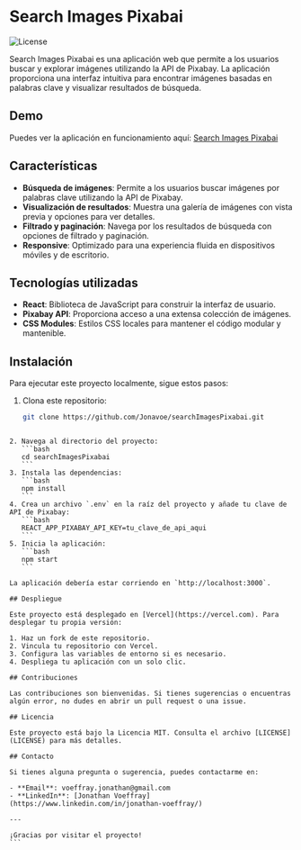 # Search Images Pixabai

![License](https://img.shields.io/badge/license-MIT-green)

Search Images Pixabai es una aplicación web que permite a los usuarios buscar y explorar imágenes utilizando la API de Pixabay. La aplicación proporciona una interfaz intuitiva para encontrar imágenes basadas en palabras clave y visualizar resultados de búsqueda.

## Demo

Puedes ver la aplicación en funcionamiento aquí: [Search Images Pixabai](https://search-images-pixabai.vercel.app/)

## Características

- **Búsqueda de imágenes**: Permite a los usuarios buscar imágenes por palabras clave utilizando la API de Pixabay.
- **Visualización de resultados**: Muestra una galería de imágenes con vista previa y opciones para ver detalles.
- **Filtrado y paginación**: Navega por los resultados de búsqueda con opciones de filtrado y paginación.
- **Responsive**: Optimizado para una experiencia fluida en dispositivos móviles y de escritorio.

## Tecnologías utilizadas

- **React**: Biblioteca de JavaScript para construir la interfaz de usuario.
- **Pixabay API**: Proporciona acceso a una extensa colección de imágenes.
- **CSS Modules**: Estilos CSS locales para mantener el código modular y mantenible.

## Instalación

Para ejecutar este proyecto localmente, sigue estos pasos:

1. Clona este repositorio:
   ```bash
   git clone https://github.com/Jonavoe/searchImagesPixabai.git
   ```
````

2. Navega al directorio del proyecto:
   ```bash
   cd searchImagesPixabai
   ```
3. Instala las dependencias:
   ```bash
   npm install
   ```
4. Crea un archivo `.env` en la raíz del proyecto y añade tu clave de API de Pixabay:
   ```bash
   REACT_APP_PIXABAY_API_KEY=tu_clave_de_api_aqui
   ```
5. Inicia la aplicación:
   ```bash
   npm start
   ```

La aplicación debería estar corriendo en `http://localhost:3000`.

## Despliegue

Este proyecto está desplegado en [Vercel](https://vercel.com). Para desplegar tu propia versión:

1. Haz un fork de este repositorio.
2. Vincula tu repositorio con Vercel.
3. Configura las variables de entorno si es necesario.
4. Despliega tu aplicación con un solo clic.

## Contribuciones

Las contribuciones son bienvenidas. Si tienes sugerencias o encuentras algún error, no dudes en abrir un pull request o una issue.

## Licencia

Este proyecto está bajo la Licencia MIT. Consulta el archivo [LICENSE](LICENSE) para más detalles.

## Contacto

Si tienes alguna pregunta o sugerencia, puedes contactarme en:

- **Email**: voeffray.jonathan@gmail.com
- **LinkedIn**: [Jonathan Voeffray](https://www.linkedin.com/in/jonathan-voeffray/)

---

¡Gracias por visitar el proyecto!
```
